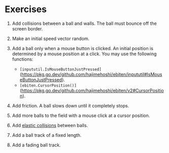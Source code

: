# Exercises

1. Add collisions between a ball and walls. The ball must bounce off the screen
   border.
2. Make an initial speed vector random.
3. Add a ball only when a mouse button is clicked. An initial position is
   determined by a mouse position at a click. You may use the following
   functions:

    * `[inpututil.IsMouseButtonJustPressed]`(https://pkg.go.dev/github.com/hajimehoshi/ebiten/inpututil#IsMouseButtonJustPressed).
    * `[ebiten.CursorPosition()]`(https://pkg.go.dev/github.com/hajimehoshi/ebiten/v2#CursorPosition).
4. Add friction. A ball slows down until it completely stops.
5. Add more balls to the field with a mouse click at a cursor position.
6. Add [elastic collisions](https://en.wikipedia.org/wiki/Elastic_collision)
   between balls.
7. Add a ball track of a fixed length.
8. Add a fading ball track.